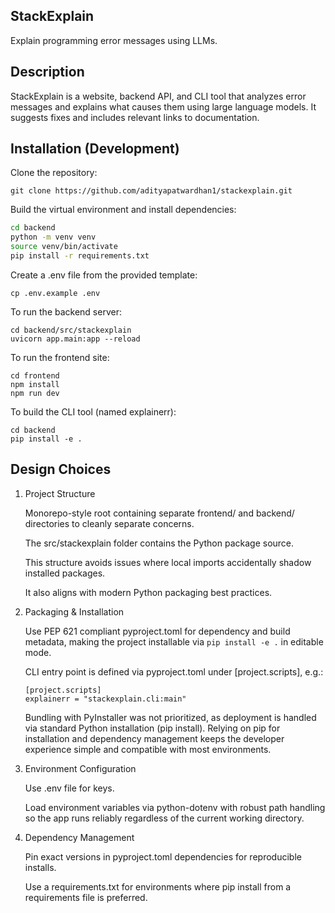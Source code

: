 ## StackExplain

Explain programming error messages using LLMs.

## Description 
StackExplain is a website, backend API, and CLI tool that analyzes error messages and explains what causes them using large language models. It suggests fixes and includes relevant links to documentation.

## Installation (Development)

Clone the repository:
```
git clone https://github.com/adityapatwardhan1/stackexplain.git
```

Build the virtual environment and install dependencies:
```bash
cd backend
python -m venv venv
source venv/bin/activate
pip install -r requirements.txt
```

Create a .env file from the provided template:
```
cp .env.example .env
```

To run the backend server:
```
cd backend/src/stackexplain
uvicorn app.main:app --reload
```

To run the frontend site:
```
cd frontend
npm install
npm run dev
```

To build the CLI tool (named explainerr):
```
cd backend
pip install -e .
```

## Design Choices
1. Project Structure

    Monorepo-style root containing separate frontend/ and backend/ directories to cleanly separate concerns.

    The src/stackexplain folder contains the Python package source.

    This structure avoids issues where local imports accidentally shadow installed packages.

    It also aligns with modern Python packaging best practices.

2. Packaging & Installation

    Use PEP 621 compliant pyproject.toml for dependency and build metadata, making the project installable via ```pip install -e .``` in editable mode.

    CLI entry point is defined via pyproject.toml under [project.scripts], e.g.:

    ```
    [project.scripts]
    explainerr = "stackexplain.cli:main"
    ```

    Bundling with PyInstaller was not prioritized, as deployment is handled via standard Python installation (pip install). 
    Relying on pip for installation and dependency management keeps the developer experience simple and compatible with most environments.

3. Environment Configuration

    Use .env file for keys.

    Load environment variables via python-dotenv with robust path handling so the app runs reliably regardless of the current working directory.

4. Dependency Management

    Pin exact versions in pyproject.toml dependencies for reproducible installs.

    Use a requirements.txt for environments where pip install from a requirements file is preferred.